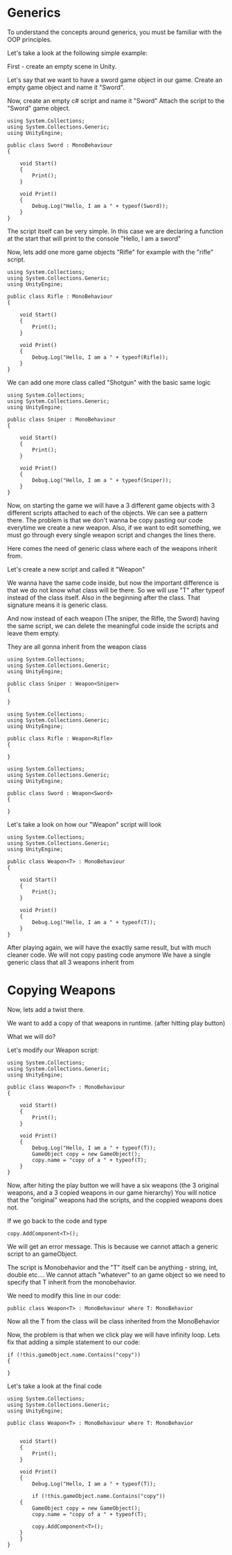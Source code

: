 # Generics

To understand the concepts around generics, you must be familiar with the OOP principles.

Let's take a look at the following simple example:

First - create an empty scene in Unity.

Let's say that we want to have a sword game object in our game.
Create an empty game object and name it "Sword".

Now, create an empty c# script and name it "Sword"
Attach the script to the "Sword" game object.

```
using System.Collections;
using System.Collections.Generic;
using UnityEngine;

public class Sword : MonoBehaviour
{
    
    void Start()
    {
        Print();
    }

    void Print()
    {
        Debug.Log("Hello, I am a " + typeof(Sword));
    }
}

```

The script itself can be very simple. In this case we are declaring a function at the start that will print to the console
"Hello, I am a sword"

Now, lets add one more game objects "Rifle" for example with the "rifle" script.

```
using System.Collections;
using System.Collections.Generic;
using UnityEngine;

public class Rifle : MonoBehaviour
{
    
    void Start()
    {
        Print();
    }

    void Print()
    {
        Debug.Log("Hello, I am a " + typeof(Rifle));
    }
}

```


We can add one more class called "Shotgun" with the basic same logic

```
using System.Collections;
using System.Collections.Generic;
using UnityEngine;

public class Sniper : MonoBehaviour
{
    
    void Start()
    {
        Print();
    }

    void Print()
    {
        Debug.Log("Hello, I am a " + typeof(Sniper));
    }
}

```

Now, on starting the game we will have a 3 different game objects with 3 different scripts attached to each of the objects.
We can see a pattern there.
The problem is that we don't wanna be copy pasting our code everytime we create a new weapon. 
Also, if we want to edit something, we must go through every single weapon script and changes the lines there.

Here comes the need of generic class where each of the weapons inherit from.

Let's create a new script and called it "Weapon"

We wanna have the same code inside, but now the important difference is that we do not know what class will be there.
So we will use "T" after typeof instead of the class itself.
Also in the beginning after the class. That signature means it is generic class.

And now instead of each weapon (The sniper, the Rifle, the Sword) having the same script, we can delete the meaningful code inside the scripts and leave them empty.


They are all gonna inherit from the weapon class

```
using System.Collections;
using System.Collections.Generic;
using UnityEngine;

public class Sniper : Weapon<Sniper>
{
    
}

```

```
using System.Collections;
using System.Collections.Generic;
using UnityEngine;

public class Rifle : Weapon<Rifle>
{
    
}

```

```
using System.Collections;
using System.Collections.Generic;
using UnityEngine;

public class Sword : Weapon<Sword>
{
    
}

```

Let's take a look on how our "Weapon" script will look

```
using System.Collections;
using System.Collections.Generic;
using UnityEngine;

public class Weapon<T> : MonoBehaviour
{
    
    void Start()
    {
        Print();
    }

    void Print()
    {
        Debug.Log("Hello, I am a " + typeof(T));
    }
}

```

After playing again, we will have the exactly same result, but with much cleaner code.
We will not copy pasting code anymore
We have a single generic class that all 3 weapons inherit from

# Copying Weapons

Now, lets add a twist there.

We want to add a copy of that weapons in runtime. (after hitting play button)

What we will do?

Let's modify our Weapon script:

```
using System.Collections;
using System.Collections.Generic;
using UnityEngine;

public class Weapon<T> : MonoBehaviour
{
    
    void Start()
    {
        Print();
    }

    void Print()
    {
        Debug.Log("Hello, I am a " + typeof(T));
        GameObject copy = new GameObject();
        copy.name = "copy of a " + typeof(T);
    }
}

```

Now, after hiting the play button we will have a six weapons (the 3 original weapons, and a 3 copied weapons in our game hierarchy)
You will notice that the "original" weapons had the scripts, and the coppied weapons does not.

If we go back to the code and type

```
copy.AddComponent<T>();
```

We will get an error message. This is because we cannot attach a generic script to an gameObject.

The script is Monobehavior and the "T" itself can be anything - string, int, double etc....
We cannot attach "whatever" to an game object so we need to specify that T inherit from the monobehavior.

We need to modify this line in our code:

```
public class Weapon<T> : MonoBehaviour where T: MonoBehavior
```

Now all the T from the class will be class inherited from the MonoBehavior


Now, the problem is that when we click play we will have infinity loop. Lets fix that adding a simple statement to our code:

```
if (!this.gameObject.name.Contains("copy"))
{

}
```

Let's take a look at the final code 

```
using System.Collections;
using System.Collections.Generic;
using UnityEngine;

public class Weapon<T> : MonoBehaviour where T: MonoBehavior
 
    
    void Start()
    {
        Print();
    }

    void Print()
    {
        Debug.Log("Hello, I am a " + typeof(T));

        if (!this.gameObject.name.Contains("copy"))
    {
        GameObject copy = new GameObject();
        copy.name = "copy of a " + typeof(T);

        copy.AddComponent<T>();
    }
    }
}

```
